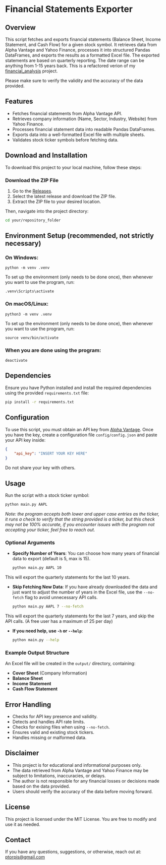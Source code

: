 # Financial Statements Exporter

## Overview
This script fetches and exports financial statements (Balance Sheet, Income Statement, and Cash Flow) for a given stock symbol. It retrieves data from Alpha Vantage and Yahoo Finance, processes it into structured Pandas DataFrames, and exports the results as a formatted Excel file. The exported statements are based on quarterly reporting. The date range can be anything from 1-15 years back. This is a refactored verion of my [financial_analysis](<https://github.com/ptorpis/financial_analysis>) project.

Please make sure to verify the validity and the accuracy of the data provided.

## Features
- Fetches financial statements from Alpha Vantage API.
- Retrieves company information (Name, Sector, Industry, Website) from Yahoo Finance.
- Processes financial statement data into readable Pandas DataFrames.
- Exports data into a well-formatted Excel file with multiple sheets.
- Validates stock ticker symbols before fetching data.

## Download and Installation
To download this project to your local machine, follow these steps:

### Download the ZIP File
1. Go to the [Releases](<https://github.com/ptorpis/val_model/releases>).
2. Select the latest release and download the ZIP file.
3. Extract the ZIP file to your desired location.

Then, navigate into the project directory:

```bash
cd your/repository_folder
```

## Environment Setup (recommended, not strictly necessary)
### On Windows:
```
python -m venv .venv
```
To set up the environment (only needs to be done once), then whenever you want to use the program, run:
```
.venv\Scripts\activate
```
### On macOS/Linux:
```
python3 -m venv .venv
```
To set up the environment (only needs to be done once), then whenever you want to use the program, run:
```
source venv/bin/activate
```

### When you are done using the program:
```
deactivate
```
## Dependencies
Ensure you have Python installed and install the required dependencies using the provided `requirements.txt` file:

```bash
pip install -r requirements.txt
```
## Configuration
To use this script, you must obtain an API key from [Alpha Vantage](https://www.alphavantage.co/support/#api-key). Once you have the key, create a configuration file `config/config.json` and paste your API key inside:
```json
{
    "api_key": "INSERT YOUR KEY HERE"
}
```
Do not share your key with others.

## Usage
Run the script with a stock ticker symbol:

```bash
python main.py AAPL
```
*Note: the program accepts both lower and upper case entries as the ticker, it runs a check to verify that the string provided is a ticker, but this check may not be 100% accurate, if you encounter issues with the program not accepting your ticker, feel free to reach out.*

### Optional Arguments
- **Specify Number of Years**: You can choose how many years of financial data to export (default is 5, max is 15).
  ```bash
  python main.py AAPL 10
  ```
This will export the quarterly statements for the last 10 years.

- **Skip Fetching New Data**: If you have already downloaded the data and just want to adjust the number of years in the Excel file, use the `--no-fetch` flag to avoid unnecessary API calls.
  ```bash
  python main.py AAPL 7 --no-fetch
  ```
This will export the quarterly statements for the last 7 years, and skip the API calls. (A free user has a maximum of 25 per day)

- **If you need help, use `-h` or `--help`**:
  ```bash
  python main.py --help
  ```

### Example Output Structure
An Excel file will be created in the `output/` directory, containing:
- **Cover Sheet** (Company Information)
- **Balance Sheet**
- **Income Statement**
- **Cash Flow Statement**

## Error Handling
- Checks for API key presence and validity.
- Detects and handles API rate limits.
- Checks for exising files when using `--no-fetch`.
- Ensures valid and existing stock tickers.
- Handles missing or malformed data.

## Disclaimer
- This project is for educational and informational purposes only.
- The data retrieved from Alpha Vantage and Yahoo Finance may be subject to limitations, inaccuracies, or delays.
- The author is not responsible for any financial losses or decisions made based on the data provided.
- Users should verify the accuracy of the data before moving forward.

## License
This project is licensed under the MIT License. You are free to modify and use it as needed.

## Contact

If you have any questions, suggestions, or otherwise, reach out at: ptorpis@gmail.com
